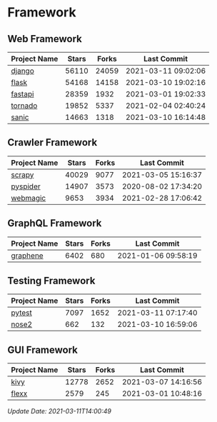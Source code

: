 # Framework

## Web Framework
| Project Name | Stars | Forks | Last Commit |
| ------------ | ----- | ----- | ----------- |
| [django](https://github.com/django/django) | 56110 | 24059 | 2021-03-11 09:02:06 |
| [flask](https://github.com/pallets/flask) | 54168 | 14158 | 2021-03-10 19:02:16 |
| [fastapi](https://github.com/tiangolo/fastapi) | 28359 | 1932 | 2021-03-01 19:02:33 |
| [tornado](https://github.com/tornadoweb/tornado) | 19852 | 5337 | 2021-02-04 02:40:24 |
| [sanic](https://github.com/sanic-org/sanic) | 14663 | 1318 | 2021-03-10 16:14:48 |

## Crawler Framework
| Project Name | Stars | Forks | Last Commit |
| ------------ | ----- | ----- | ----------- |
| [scrapy](https://github.com/scrapy/scrapy) | 40029 | 9077 | 2021-03-05 15:16:37 |
| [pyspider](https://github.com/binux/pyspider) | 14907 | 3573 | 2020-08-02 17:34:20 |
| [webmagic](https://github.com/code4craft/webmagic) | 9653 | 3934 | 2021-02-28 17:06:42 |

## GraphQL Framework
| Project Name | Stars | Forks | Last Commit |
| ------------ | ----- | ----- | ----------- |
| [graphene](https://github.com/graphql-python/graphene) | 6402 | 680 | 2021-01-06 09:58:19 |

## Testing Framework
| Project Name | Stars | Forks | Last Commit |
| ------------ | ----- | ----- | ----------- |
| [pytest](https://github.com/pytest-dev/pytest) | 7097 | 1652 | 2021-03-11 07:17:40 |
| [nose2](https://github.com/nose-devs/nose2) | 662 | 132 | 2021-03-10 16:59:06 |

## GUI Framework
| Project Name | Stars | Forks | Last Commit |
| ------------ | ----- | ----- | ----------- |
| [kivy](https://github.com/kivy/kivy) | 12778 | 2652 | 2021-03-07 14:16:56 |
| [flexx](https://github.com/flexxui/flexx) | 2579 | 245 | 2021-03-01 10:48:16 |

*Update Date: 2021-03-11T14:00:49*